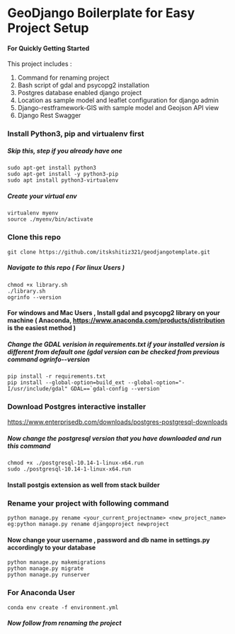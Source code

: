 # GeoDjango Boilerplate for Easy Project Setup
#### For Quickly Getting Started
This project includes :
1) Command for renaming project
2) Bash script of gdal and psycopg2 installation 
3) Postgres database enabled django project
4) Location as sample model and leaflet configuration for django admin
5) Django-restframework-GIS with sample model and Geojson API view
6) Django Rest Swagger

### Install Python3, pip and virtualenv first
##### Skip this, step if you already have one

    sudo apt-get install python3
    sudo apt-get install -y python3-pip
    sudo apt install python3-virtualenv
##### Create your virtual env
    virtualenv myenv
    source ./myenv/bin/activate
### Clone this repo
    git clone https://github.com/itskshitiz321/geodjangotemplate.git
##### Navigate to this repo ( For linux Users )
    chmod +x library.sh
    ./library.sh
    ogrinfo --version
#### For windows and Mac Users , Install gdal and psycopg2 library on your machine ( Anaconda, https://www.anaconda.com/products/distribution is the easiest method ) 
##### Change the GDAL verision in requirements.txt if your installed version is different from default one (gdal version can be checked from previous command ogrinfo--version
    pip install -r requirements.txt
    pip install --global-option=build_ext --global-option="-I/usr/include/gdal" GDAL==`gdal-config --version`

### Download Postgres interactive installer



https://www.enterprisedb.com/downloads/postgres-postgresql-downloads



##### Now change the postgresql version that you have downloaded and run this command

    chmod +x ./postgresql-10.14-1-linux-x64.run
    sudo ./postgresql-10.14-1-linux-x64.run

#### Install postgis extension as well from stack builder

### Rename your project with following command
    python manage.py rename <your_current_projectname> <new_project_name> 
    eg:python manage.py rename djangoproject newproject

#### Now change your username , password and db name in settings.py accordingly to your database
    python manage.py makemigrations
    python manage.py migrate
    python manage.py runserver
### For Anaconda User
    conda env create -f environment.yml
##### Now follow from renaming the project

